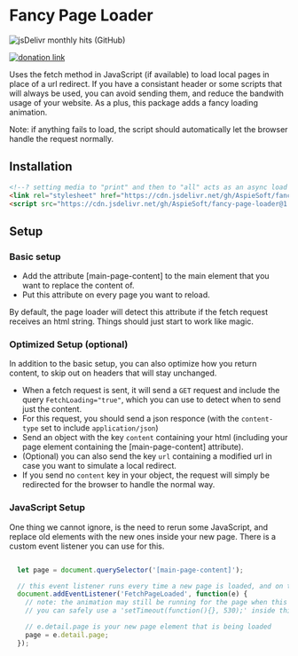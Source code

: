 # Fancy Page Loader

![jsDelivr monthly hits (GitHub)](https://img.shields.io/jsdelivr/gh/hm/AspieSoft/fancy-page-loader)

[![donation link](https://img.shields.io/badge/buy%20me%20a%20coffee-square-blue)](https://buymeacoffee.aspiesoft.com)

Uses the fetch method in JavaScript (if available) to load local pages in place of a url redirect. If you have a consistant header or some scripts that will always be used, you can avoid sending them, and reduce the bandwith usage of your website. As a plus, this package adds a fancy loading animation.

Note: if anything fails to load, the script should automatically let the browser handle the request normally.

## Installation

```html
<!--? setting media to "print" and then to "all" acts as an async load for stylesheets -->
<link rel="stylesheet" href="https://cdn.jsdelivr.net/gh/AspieSoft/fancy-page-loader@1.0.0/style.min.css" media="print" onload="this.media='all'"/>
<script src="https://cdn.jsdelivr.net/gh/AspieSoft/fancy-page-loader@1.0.0/script.min.js" async></script>
```

## Setup

### Basic setup

- Add the attribute [main-page-content] to the main element that you want to replace the content of.
- Put this attribute on every page you want to reload.

By default, the page loader will detect this attribute if the fetch request receives an html string. Things should just start to work like magic.

### Optimized Setup (optional)

In addition to the basic setup, you can also optimize how you return content, to skip out on headers that will stay unchanged.

- When a fetch request is sent, it will send a `GET` request and include the query `FetchLoading="true"`, which you can use to detect when to send just the content.
- For this request, you should send a json responce (with the `content-type` set to include `application/json`)
- Send an object with the key `content` containing your html (including your page element containing the [main-page-content] attribute).
- (Optional) you can also send the key `url` containing a modified url in case you want to simulate a local redirect.
- If you send no `content` key in your object, the request will simply be redirected for the browser to handle the normal way.

### JavaScript Setup

One thing we cannot ignore, is the need to rerun some JavaScript, and replace old elements with the new ones inside your new page.
There is a custom event listener you can use for this.

```js

  let page = document.querySelector('[main-page-content]');

  // this event listener runs every time a new page is loaded, and on the initial load 10ms after 'DOMContentLoaded' runs
  document.addEventListener('FetchPageLoaded', function(e) {
    // note: the animation may still be running for the page when this is called
    // you can safely use a 'setTimeout(function(){}, 530);' inside this event listener to ensure the animation is done running

    // e.detail.page is your new page element that is being loaded
    page = e.detail.page;
  });

```
